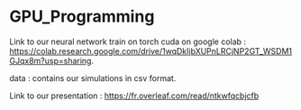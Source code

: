 # GPU_Programming

Link to our neural network train on torch cuda on google colab : https://colab.research.google.com/drive/1wqDkIjbXUPnLRCjNP2GT_WSDM1GJqx8m?usp=sharing.

data : contains our simulations in csv format.

Link to our presentation : https://fr.overleaf.com/read/ntkwfqcbjcfb
